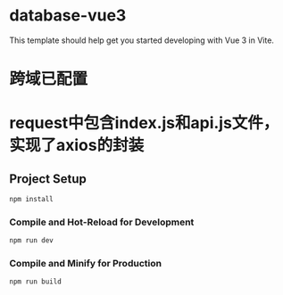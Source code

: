 # database-vue3

This template should help get you started developing with Vue 3 in Vite.

# 跨域已配置
# request中包含index.js和api.js文件，实现了axios的封装

## Project Setup

```sh
npm install
```

### Compile and Hot-Reload for Development

```sh
npm run dev
```

### Compile and Minify for Production

```sh
npm run build
```
